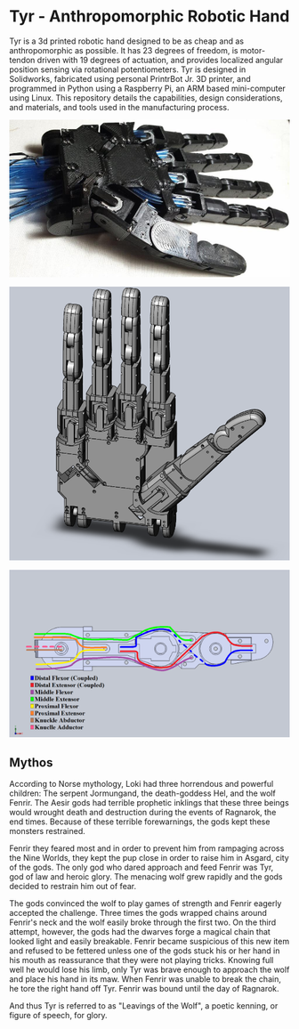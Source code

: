 # Tyr - Anthropomorphic Robotic Hand

Tyr is a 3d printed robotic hand designed to be as cheap and as anthropomorphic as possible.  It has 23 degrees of freedom, is motor-tendon driven with 19 degrees of actuation, and provides localized angular position sensing via rotational potentiometers.  Tyr is designed in Solidworks, fabricated using personal PrintrBot Jr. 3D printer, and programmed in Python using a Raspberry Pi, an ARM based mini-computer using Linux.  This repository details the capabilities, design considerations, and materials, and tools used in the manufacturing process.

![alt text](https://raw.githubusercontent.com/ddigiorg/tyr-robotic-hand/master/pictures/11925978_10153545340661407_1884763988_n.jpg "Physical Hand")

![alt text](https://raw.githubusercontent.com/ddigiorg/tyr-robotic-hand/master/pictures/Hand_01.png "Model Hand")

![alt text](https://raw.githubusercontent.com/ddigiorg/tyr-robotic-hand/master/pictures/finger-cross-section.png "Finger Cross Section")

## Mythos

According to Norse mythology, Loki had three horrendous and powerful children: The serpent Jormungand, the death-goddess Hel, and the wolf Fenrir.  The Aesir gods had terrible prophetic inklings that these three beings would wrought death and destruction during the events of Ragnarok, the end times.  Because of these terrible forewarnings, the gods kept these monsters restrained.

Fenrir they feared most and in order to prevent him from rampaging across the Nine Worlds, they kept the pup close in order to raise him in Asgard, city of the gods.  The only god who dared approach and feed Fenrir was Tyr, god of law and heroic glory.  The menacing wolf grew rapidly and the gods decided to restrain him out of fear.

The gods convinced the wolf to play games of strength and Fenrir eagerly accepted the challenge. Three  times the gods wrapped chains around Fenrir's neck and the wolf easily broke through the first two.  On the third attempt, however, the gods had the dwarves forge a magical chain that looked light and easily breakable.  Fenrir became suspicious of this new item and refused to be fettered unless one of the gods stuck his or her hand in his mouth as reassurance that they were not playing tricks.  Knowing full well he would lose his limb, only Tyr was brave enough to approach the wolf and place his hand in its maw.  When Fenrir was unable to break the chain, he tore the right hand off Tyr.  Fenrir was bound until the day of Ragnarok.

And thus Tyr is referred to as "Leavings of the Wolf", a poetic kenning, or figure of speech, for glory.
